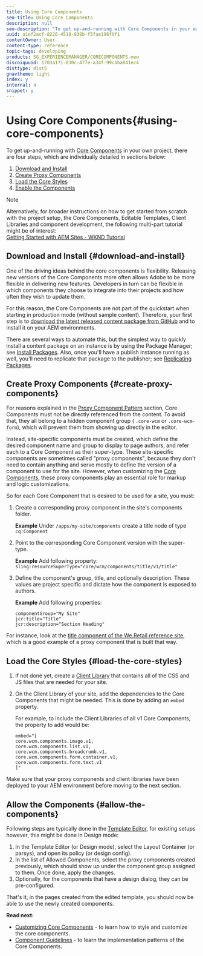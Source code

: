 ```yaml
---
title: Using Core Components
seo-title: Using Core Components
description: null
seo-description: "To get up-and-running with Core Components in your own project, there are three steps to follow: download and install, create proxy components, load the core styles, and allow the components on your templates."
uuid: a1ef2acf-8226-4510-838b-f5fae196f9f1
contentOwner: User
content-type: reference
topic-tags: developing
products: SG_EXPERIENCEMANAGER/CORECOMPONENTS-new
discoiquuid: 1703a171-830c-477e-a34f-99caba841ec4
disttype: dist5
gnavtheme: light
index: y
internal: n
snippet: y
---
```


# Using Core Components{#using-core-components}

To get up-and-running with [Core Components](developing.md) in your own project, there are four steps, which are individually detailed in sections below:

1. [Download and Install](#download-and-install)
1. [Create Proxy Components](#create-proxy-components)
1. [Load the Core Styles](#load-the-core-styles)
1. [Enable the Components](#allow-the-components)

>[!NOTE]
>
>Alternatively, for broader instructions on how to get started from scratch with the project setup, the Core Components, Editable Templates, Client Libraries and component development, the following multi-part tutorial might be of interest:  
>[Getting Started with AEM Sites - WKND Tutorial](wknd-tutorial.md)

## Download and Install {#download-and-install}

One of the driving ideas behind the core components is flexibility. Releasing new versions of the Core Components more often allows Adobe to be more flexible in delivering new features. Developers in turn can be flexible in which components they choose to integrate into their projects and how often they wish to update them.

For this reason, the Core Components are not part of the quickstart when starting in production mode (without sample content). Therefore, your first step is to [download the latest released content package from GitHub](https://github.com/adobe/aem-core-wcm-components/releases/latest) and to install it on your AEM environments.

There are several ways to automate this, but the simplest way to quickly install a content package on an instance is by using the Package Manager; see [Install Packages](https://helpx.adobe.com/experience-manager/6-4/sites/administering/using/package-manager.html#InstallingPackages). Also, once you'll have a publish instance running as well, you'll need to replicate that package to the publisher; see [Replicating Packages](https://helpx.adobe.com/experience-manager/6-4/sites/administering/using/package-manager.html#ReplicatingPackages).

<!-- 

Comment Type: annotation
Last Modified By: ims-author-CE1E2CE451D1F0680A490D45@AdobeID
Last Modified Date: 2017-04-17T16:42:59.142-0400

Should we be promoting embedding the core-component package as an artifact in a customer application, reasoning as follows: 1) a customer application is required to leverage core components (at a minimum, proxy components must be defined) 2) a customer application must be updated to leverage new versions of core components (since it requires adjusting the sling:resourceSuperType to point at the new version of the component) It seems the only time theres an advantage to installing a release directly is if a bug-fix (non version-changing) release of core-components is cut, and it doesnt coincide with an application deployment. WDYT? For example, recommend doing this for ACS Commons which has a similar use-case (https://adobe-consulting-services.github.io/acs-aem-commons/pages/maven.html) We can of course keep the instructions for manually deploying, since some will want to do this, or the bug-fix use-case will appear.

 -->

## Create Proxy Components {#create-proxy-components}

For reasons explained in the [Proxy Component Pattern](guidelines.md#proxy-component-pattern) section, Core Components must not be directly referenced from the content. To avoid that, they all belong to a hidden component group ( `.core-wcm` or `.core-wcm-form`), which will prevent them from showing up directly in the editor.

Instead, site-specific components must be created, which define the desired component name and group to display to page authors, and refer each to a Core Component as their super-type. These site-specific components are sometimes called "proxy components", because they don't need to contain anything and serve mostly to define the version of a component to use for the site. However, when customizing the [Core Components](customizing.md), these proxy components play an essential role for markup and logic customizations.

So for each Core Component that is desired to be used for a site, you must:

1. Create a corresponding proxy component in the site's components folder.

   **Example**
   Under `/apps/my-site/components` create a title node of type `cq:Component`

1. Point to the corresponding Core Component version with the super-type.

   **Example**
   Add following property:  
   `sling:resourceSuperType="core/wcm/components/title/v1/title"`

1. Define the component's group, title, and optionally description. These values are project specific and dictate how the component is exposed to authors.

   **Example**
   Add following properties:

   ```shell
   componentGroup="My Site"
   jcr:title="Title"  
   jcr:description="Section Heading"
   ```

For instance, look at the [title component of the We.Retail reference site](https://github.com/Adobe-Marketing-Cloud/aem-sample-we-retail/blob/master/ui.apps/src/main/content/jcr_root/apps/weretail/components/content/title/.content.xml), which is a good example of a proxy component that is built that way.

## Load the Core Styles {#load-the-core-styles}

<!-- 

Comment Type: annotation
Last Modified By: ims-author-CE1E2CE451D1F0680A490D45@AdobeID
Last Modified Date: 2017-04-17T16:57:16.414-0400

Styles is odd in that most Core Components do not have CSS; very few even have structural CSS (breadcrumbs, list) It may be more apt to title this section: Load the Core JavaScript and CSS or Load the Core Client Libraries ?

 -->

<!-- 

Comment Type: annotation
Last Modified By: ims-author-CE1E2CE451D1F0680A490D45@AdobeID
Last Modified Date: 2017-04-17T17:41:37.115-0400

This section seems to cover the "sites" clientlibs for core components; Do we need a section for ensuring the editor clientlibs are loaded in the Page Editor? Pending: https://github.com/Adobe-Marketing-Cloud/aem-core-wcm-components/issues/15

 -->

<!-- 

Comment Type: annotation
Last Modified By: cotescu
Last Modified Date: 2018-03-09T10:45:52.812-0500

Load the Core Client Libraries sounds way better

 -->

1. If not done yet, create a [Client Library](https://helpx.adobe.com/experience-manager/6-4/sites/developing/using/clientlibs.html) that contains all of the CSS and JS files that are needed for your site.
1. On the Client Library of your site, add the dependencies to the Core Components that might be needed. This is done by adding an `embed` property.

   For example, to include the Client Libraries of all v1 Core Components, the property to add would be:

   ```shell
   embed="[  
   core.wcm.components.image.v1,  
   core.wcm.components.list.v1,  
   core.wcm.components.breadcrumb.v1,  
   core.wcm.components.form.container.v1,  
   core.wcm.components.form.text.v1  
   ]"
   ```

Make sure that your proxy components and client libraries have been deployed to your AEM environment before moving to the next section.

## Allow the Components {#allow-the-components}

Following steps are typically done in the [Template Editor](https://helpx.adobe.com/experience-manager/6-4/sites/authoring/using/templates.html#main-pars_title_663293913), for existing setups however, this might be done in Design mode:

1. In the Template Editor (or Design mode), select the Layout Container (or parsys), and open its policy (or design config).
1. In the list of Allowed Components, select the proxy components created previously, which should show up under the component group assigned to them. Once done, apply the changes.
1. Optionally, for the components that have a design dialog, they can be pre-configured.

That's it, in the pages created from the edited template, you should now be able to use the newly created components.

**Read next:**

* [Customizing Core Components](customizing.md) - to learn how to style and customize the core components.
* [Component Guidelines](guidelines.md) - to learn the implementation patterns of the Core Components.
